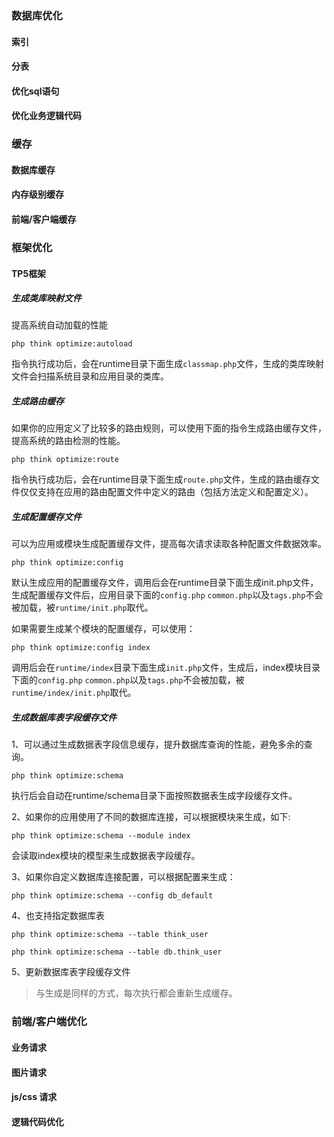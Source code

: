 



### 数据库优化

#### 索引

#### 分表

#### 优化sql语句

#### 优化业务逻辑代码


### 缓存

#### 数据库缓存

#### 内存级别缓存

#### 前端/客户端缓存


### 框架优化

#### TP5框架

##### 生成类库映射文件

提高系统自动加载的性能

    php think optimize:autoload


指令执行成功后，会在runtime目录下面生成```classmap.php```文件，生成的类库映射文件会扫描系统目录和应用目录的类库。

##### 生成路由缓存

如果你的应用定义了比较多的路由规则，可以使用下面的指令生成路由缓存文件，提高系统的路由检测的性能。

    php think optimize:route

指令执行成功后，会在runtime目录下面生成```route.php```文件，生成的路由缓存文件仅仅支持在应用的路由配置文件中定义的路由（包括方法定义和配置定义）。

##### 生成配置缓存文件

可以为应用或模块生成配置缓存文件，提高每次请求读取各种配置文件数据效率。

    php think optimize:config

默认生成应用的配置缓存文件，调用后会在runtime目录下面生成init.php文件，生成配置缓存文件后，应用目录下面的```config.php``` ```common.php```以及```tags.php```不会被加载，被```runtime/init.php```取代。

如果需要生成某个模块的配置缓存，可以使用：

    php think optimize:config index

调用后会在```runtime/index```目录下面生成```init.php```文件，生成后，index模块目录下面的```config.php``` ```common.php```以及```tags.php```不会被加载，被```runtime/index/init.php```取代。

##### 生成数据库表字段缓存文件

1、可以通过生成数据表字段信息缓存，提升数据库查询的性能，避免多余的查询。

    php think optimize:schema

执行后会自动在runtime/schema目录下面按照数据表生成字段缓存文件。

2、如果你的应用使用了不同的数据库连接，可以根据模块来生成，如下:

    php think optimize:schema --module index

会读取index模块的模型来生成数据表字段缓存。

3、如果你自定义数据库连接配置，可以根据配置来生成：

    php think optimize:schema --config db_default

4、也支持指定数据库表

    php think optimize:schema --table think_user

    php think optimize:schema --table db.think_user

5、更新数据库表字段缓存文件

> 与生成是同样的方式，每次执行都会重新生成缓存。


### 前端/客户端优化

#### 业务请求

#### 图片请求

#### js/css 请求

#### 逻辑代码优化







